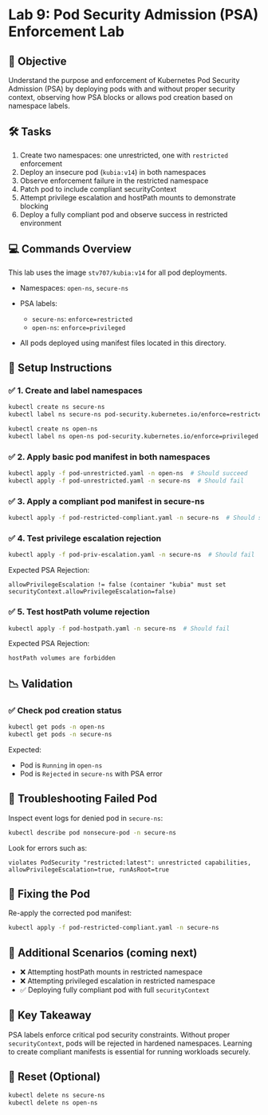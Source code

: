# Lab 9: Pod Security Admission (PSA) Enforcement Lab

## 🌟 Objective

Understand the purpose and enforcement of Kubernetes Pod Security Admission (PSA) by deploying pods with and without proper security context, observing how PSA blocks or allows pod creation based on namespace labels.

## 🛠️ Tasks

1. Create two namespaces: one unrestricted, one with `restricted` enforcement
2. Deploy an insecure pod (`kubia:v14`) in both namespaces
3. Observe enforcement failure in the restricted namespace
4. Patch pod to include compliant securityContext
5. Attempt privilege escalation and hostPath mounts to demonstrate blocking
6. Deploy a fully compliant pod and observe success in restricted environment

## 💻 Commands Overview

This lab uses the image `stv707/kubia:v14` for all pod deployments.

* Namespaces: `open-ns`, `secure-ns`
* PSA labels:

  * `secure-ns`: `enforce=restricted`
  * `open-ns`: `enforce=privileged`

* All pods deployed using manifest files located in this directory.

## 🔧 Setup Instructions

### ✅ 1. Create and label namespaces

```bash
kubectl create ns secure-ns
kubectl label ns secure-ns pod-security.kubernetes.io/enforce=restricted

kubectl create ns open-ns
kubectl label ns open-ns pod-security.kubernetes.io/enforce=privileged
```

### ✅ 2. Apply basic pod manifest in both namespaces

```bash
kubectl apply -f pod-unrestricted.yaml -n open-ns  # Should succeed
kubectl apply -f pod-unrestricted.yaml -n secure-ns  # Should fail
```

### ✅ 3. Apply a compliant pod manifest in secure-ns

```bash
kubectl apply -f pod-restricted-compliant.yaml -n secure-ns  # Should succeed
```

### ✅ 4. Test privilege escalation rejection

```bash
kubectl apply -f pod-priv-escalation.yaml -n secure-ns  # Should fail
```

Expected PSA Rejection:

```
allowPrivilegeEscalation != false (container "kubia" must set securityContext.allowPrivilegeEscalation=false)
```

### ✅ 5. Test hostPath volume rejection

```bash
kubectl apply -f pod-hostpath.yaml -n secure-ns  # Should fail
```

Expected PSA Rejection:

```
hostPath volumes are forbidden
```
## 📉 Validation

### ✅ Check pod creation status

```bash
kubectl get pods -n open-ns
kubectl get pods -n secure-ns
```

Expected:

* Pod is `Running` in `open-ns`
* Pod is `Rejected` in `secure-ns` with PSA error

## 🤕 Troubleshooting Failed Pod

Inspect event logs for denied pod in `secure-ns`:

```bash
kubectl describe pod nonsecure-pod -n secure-ns
```

Look for errors such as:

```
violates PodSecurity "restricted:latest": unrestricted capabilities, allowPrivilegeEscalation=true, runAsRoot=true
```

## 🧪 Fixing the Pod

Re-apply the corrected pod manifest:

```bash
kubectl apply -f pod-restricted-compliant.yaml -n secure-ns
```

## 🤖 Additional Scenarios (coming next)

* ❌ Attempting hostPath mounts in restricted namespace
* ❌ Attempting privileged escalation in restricted namespace
* ✅ Deploying fully compliant pod with full `securityContext`

## 🔐 Key Takeaway

PSA labels enforce critical pod security constraints. Without proper `securityContext`, pods will be rejected in hardened namespaces. Learning to create compliant manifests is essential for running workloads securely.

## 🧹 Reset (Optional)

```bash
kubectl delete ns secure-ns
kubectl delete ns open-ns
```
